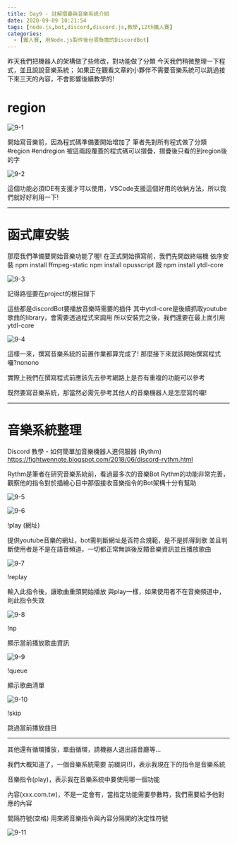 ```yaml
---
title: Day9 - 註解摺疊與音樂系統介紹
date: 2020-09-09 10:21:54
tags: [node.js,bot,discord,discord.js,教學,12th鐵人賽]
categories:
  - [鐵人賽, 用Node.js製作後台零負擔的DiscordBot]
---
```

昨天我們把機器人的架構做了些修改，對功能做了分類
今天我們稍微整理一下程式，並且說說音樂系統；
如果正在觀看文章的小夥伴不需要音樂系統可以跳過接下來三天的內容，不會影響後續教學的!

<!-- more -->

# region

![9-1](https://i.imgur.com/oZB8tKp.png)

開始寫音樂前，因為程式碼準備要開始增加了
筆者先對所有程式做了分類
#region
#endregion
被這兩段覆蓋的程式碼可以摺疊，摺疊後只看的到region後的字

![9-2](https://i.imgur.com/w6UlfLn.png)

這個功能必須IDE有支援才可以使用，VSCode支援這個好用的收納方法，所以我們就好好利用一下!

---

# 函式庫安裝

那麼我們準備要開始音樂功能了喔!
在正式開始撰寫前，我們先開啟終端機
依序安裝
npm install ffmpeg-static
npm install opusscript
跟
npm install ytdl-core

![9-3](https://i.imgur.com/zYAoHnj.png)

記得路徑要在project的根目錄下

這些都是discordBot要播放音樂時需要的插件
其中ytdl-core是後續抓取youtube歌曲的library，會需要透過程式來調用
所以安裝完之後，我們還要在最上面引用ytdl-core

![9-4](https://i.imgur.com/zyCqZa8.png)

這樣一來，撰寫音樂系統的前置作業都算完成了!
那麼接下來就該開始撰寫程式囉?nonono

實際上我們在撰寫程式前應該先去參考網路上是否有重複的功能可以參考

既然要寫音樂系統，那當然必需先參考其他人的音樂機器人是怎麼寫的囉!

---

# 音樂系統整理

Discord 教學 - 如何簡單加音樂機器人進伺服器 (Rythm)
https://fightwennote.blogspot.com/2018/06/discord-rythm.html

Rythm是筆者在研究音樂系統前，看過最多次的音樂Bot
Rythm的功能非常完善，觀察他的指令對於描繪心目中那個接收音樂指令的Bot架構十分有幫助

![9-5](https://i.imgur.com/INTGTOT.png)

![9-6](https://i.imgur.com/sIgLCsj.png)

!play (網址)

提供youtube音樂的網址，bot需判斷網址是否符合規範，是不是抓得到歌
並且判斷使用者是不是在語音頻道，一切都正常無誤後反饋音樂資訊並且播放歌曲

![9-7](https://i.imgur.com/XNDlGTj.png)

!replay

輸入此指令後，讓歌曲重頭開始播放
與play一樣，如果使用者不在音樂頻道中，則此指令失效

![9-8](https://i.imgur.com/rHmPN8m.png)

!np 

顯示當前播放歌曲資訊

![9-9](https://i.imgur.com/wqhXg2H.png)

!queue

顯示歌曲清單

![9-10](https://i.imgur.com/mfzApM9.png)

!skip

跳過當前播放曲目

---

其他還有循環播放，單曲循環，請機器人退出語音廳等…

我們大概知道了，一個音樂系統需要
前綴詞(!)，表示我現在下的指令是音樂系統

音樂指令(play)，表示我在音樂系統中要使用哪一個功能

內容(xxx.com.tw)，不是一定會有，當指定功能需要參數時，我們需要給予他對應的內容

間隔符號(空格) 用來將音樂指令與內容分隔開的決定性符號

![9-11](https://i.imgur.com/J7cWTuc.png)